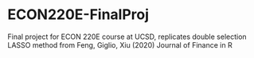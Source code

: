 # ECON220E-FinalProj
Final project for ECON 220E course at UCSD, replicates double selection LASSO method from Feng, Giglio, Xiu (2020) Journal of Finance in R
